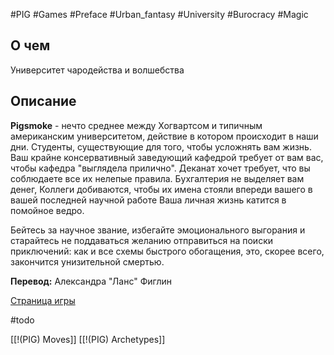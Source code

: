 #PIG  #Games #Preface #Urban_fantasy #University #Burocracy #Magic

## О чем
Университет чародейства и волшебства

## Описание

**Pigsmoke** - нечто среднее между Хогвартсом и типичным американским университетом, действие в котором происходит в наши дни. 
Студенты, существующие для того, чтобы усложнять вам жизнь.
Ваш крайне консервативный  заведующий кафедрой требует от вам вас, чтобы кафедра "выглядела прилично". 
Деканат хочет требует, что вы соблюдаете все их нелепые правила. 
Бухгалтерия не выделяет вам денег, 
Коллеги добиваются, чтобы их имена стояли впереди вашего в вашей последней научной работе
Ваша личная жизнь катится в помойное ведро. 

Бейтесь за научное звание, избегайте эмоционального выгорания и старайтесь не поддаваться желанию отправиться на поиски приключений: как и все схемы быстрого обогащения, это, скорее всего, закончится унизительной смертью.

**Перевод:** Александра "Ланс" Фиглин

[Страница игры](https://potatocubed.itch.io/pigsmoke)

#todo

[[!(PIG) Moves]]
[[!(PIG) Archetypes]]
